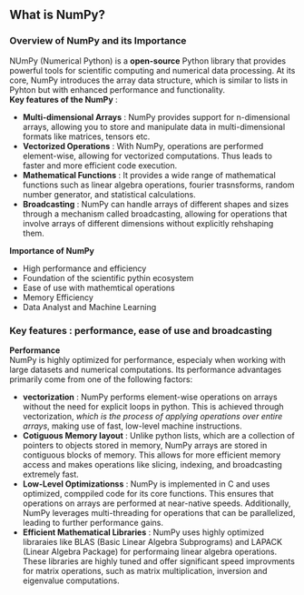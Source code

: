 ## What is NumPy?
### Overview of NumPy and its Importance
NUmPy (Numerical Python) is a **open-source** Python library that provides powerful tools for scientific computing and numerical data processing. At its core, NumPy introduces the array data structure, which is similar to lists in Pyhton but with enhanced performance and functionality.<br>
**Key features of the NumPy** : <br>
- **Multi-dimensional Arrays** : NumPy provides support for n-dimensional arrays, allowing you to store and manipulate data in multi-dimensional formats like matrices, tensors etc.
- **Vectorized Operations** : With NumPy, operations are performed element-wise, allowing for vectorized computations. Thus leads to faster and more efficient code execution.
- **Mathematical Functions** : It provides a wide range of mathematical functions such as linear algebra operations, fourier trasnsforms, random number generator, and statistical calculations.
- **Broadcasting** : NumPy can handle arrays of different shapes and sizes through a mechanism called broadcasting, allowing for operations that involve arrays of different dimensions without explicitly rehshaping them.<br>

**Importance of NumPy** <br>
- High performance and efficiency
- Foundation of the scientific pythin ecosystem
- Ease of use with mathemtical operations
- Memory Efficiency
- Data Analyst and Machine Learning
### Key features : performance, ease of use and broadcasting
**Performance** <br>
NumPy is highly optimized for performance, especialy when working with large datasets and numerical computations. Its performance advantages primarily come from one of the following factors:
- **vectorization** : NumPy performs element-wise operations on arrays without the need for explicit loops in python. This is achieved through vectorization, *which is the process of applying operations over entire arrays*, making use of fast, low-level machine instructions.
- **Cotiguous Memory layout** : Unlike python lists, which are a collection of pointers to objects stored in memory, NumPy arrays are stored in contiguous blocks of memory. This allows for more efficient memory access and makes operations like slicing, indexing, and broadcasting extremely fast.
- **Low-Level Optimizationss** : NumPy is implemented in C and uses optimized, comppiled code for its core functions. This ensures that operations on arrays are performed at near-native speeds. Additionally, NumPy leverages multi-threading for operations that can be parallelized, leading to further performance gains.
- **Efficient Mathematical Libraries** : NumPy uses highly optimized libraraies like BLAS (Basic Linear Algebra Subprograms) and LAPACK (Linear Algebra Package) for performaing linear algebra operations. These libraries are highly tuned and offer significant speed improvments for matrix operations, such as matrix multiplication, inversion and eigenvalue computations.
